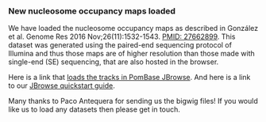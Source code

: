 ### New nucleosome occupancy maps loaded
<!-- pombase_flags: frontpage -->
<!-- newsfeed_thumbnail: browser.png -->

We have loaded the nucleosome occupancy maps as described in González et al. Genome Res 2016 Nov;26(11):1532-1543. [PMID: 27662899](https://www.ncbi.nlm.nih.gov/pubmed/?term=27662899). This dataset was generated using the paired-end sequencing protocol of Illumina and thus those maps are of higher resolution than those made with single-end (SE) sequencing, that are also hosted in the browser.

Here is a link that [loads the tracks in PomBase JBrowse](https://www.pombase.org/jbrowse/?loc=II%3A2751621..2767510&tracks=PomBase%20forward%20strand%20features%2CPomBase%20reverse%20strand%20features%2Cnucleosome%20positioning%20during%20vegetative%20growth%3B%20repeat%201%20-%20Gonz%C3%A1lez%20et%20al.%20(2016)%2Cnucleosome%20positioning%20during%20vegetative%20growth%3B%20repeat%202%20-%20Gonz%C3%A1lez%20et%20al.%20(2016)%2CDNA%20sequence&highlight=). 
And here is a link to our [JBrowse quickstart guide](https://www.pombase.org/documentation/JBrowse_quick_start).

Many thanks to Paco Antequera for sending us the bigwig files! If you would like us to load any datasets then please get in touch.


